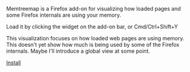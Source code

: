 Memtreemap is a Firefox add-on for visualizing how loaded pages and some Firefox internals are using your memory.

Load it by clicking the widget on the add-on bar, or Cmd/Ctrl+Shift+Y

This visualization focuses on how loaded web pages are using memory. This doesn't yet show how much is being used by some of the Firefox internals. Maybe I'll introduce a global view at some point.

<a href='https://addons.mozilla.org/en-US/firefox/addon/aboutmemory-treemap-visuali/'>Install</a>
